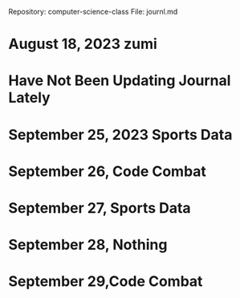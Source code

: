 Repository: computer-science-class
File: journl.md

# August 18, 2023 zumi
# Have Not Been Updating Journal Lately
# September 25, 2023 Sports Data
# September 26, Code Combat
# September 27, Sports Data
# September 28, Nothing
# September 29,Code Combat
